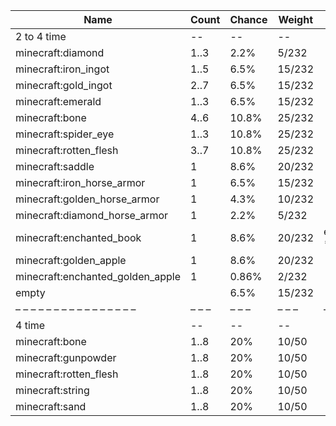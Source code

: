 | Name                             | Count | Chance | Weight | Comment         |
| -------------------------------- | ----- | ------ | ------ | --------------- |
| 2 to 4 time                      |    -- |     -- |     -- |                 |
| minecraft:diamond                |  1..3 |   2.2% |  5/232 |                 |
| minecraft:iron_ingot             |  1..5 |   6.5% | 15/232 |                 |
| minecraft:gold_ingot             |  2..7 |   6.5% | 15/232 |                 |
| minecraft:emerald                |  1..3 |   6.5% | 15/232 |                 |
| minecraft:bone                   |  4..6 |  10.8% | 25/232 |                 |
| minecraft:spider_eye             |  1..3 |  10.8% | 25/232 |                 |
| minecraft:rotten_flesh           |  3..7 |  10.8% | 25/232 |                 |
| minecraft:saddle                 |     1 |   8.6% | 20/232 |                 |
| minecraft:iron_horse_armor       |     1 |   6.5% | 15/232 |                 |
| minecraft:golden_horse_armor     |     1 |   4.3% | 10/232 |                 |
| minecraft:diamond_horse_armor    |     1 |   2.2% |  5/232 |                 |
| minecraft:enchanted_book         |     1 |   8.6% | 20/232 | enchantments: * |
| minecraft:golden_apple           |     1 |   8.6% | 20/232 |                 |
| minecraft:enchanted_golden_apple |     1 |  0.86% |  2/232 |                 |
| empty                            |       |   6.5% | 15/232 |                 |
| – – – – – – – – – – – – – – – –  | – – – | – – –  | – – –  | – – – – – – – – |
| 4 time                           |    -- |     -- |     -- |                 |
| minecraft:bone                   |  1..8 |    20% |  10/50 |                 |
| minecraft:gunpowder              |  1..8 |    20% |  10/50 |                 |
| minecraft:rotten_flesh           |  1..8 |    20% |  10/50 |                 |
| minecraft:string                 |  1..8 |    20% |  10/50 |                 |
| minecraft:sand                   |  1..8 |    20% |  10/50 |                 |